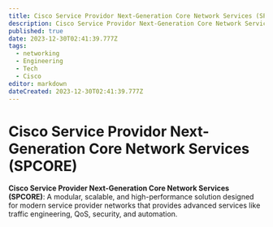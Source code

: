 ```yaml
---
title: Cisco Service Providor Next-Generation Core Network Services (SPCORE)
description: Cisco Service Providor Next-Generation Core Network Services (SPCORE) Description
published: true
date: 2023-12-30T02:41:39.777Z
tags:
  - networking
  - Engineering
  - Tech
  - Cisco
editor: markdown
dateCreated: 2023-12-30T02:41:39.777Z
---
```

# Cisco Service Providor Next-Generation Core Network Services (SPCORE)

 **Cisco Service Provider Next-Generation Core Network Services (SPCORE)**: A modular, scalable, and high-performance solution designed for modern service provider networks that provides advanced services like traffic engineering, QoS, security, and automation.
